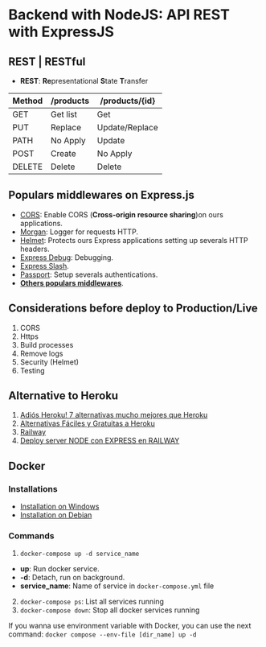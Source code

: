# Backend with NodeJS: API REST with ExpressJS
## REST | RESTful
- **REST**: **Re**presentational **S**tate **T**ransfer

|**Method**|**/products**|**/products/{id}**
|------|------|------------|
|GET|Get list|Get|
|PUT|Replace|Update/Replace|
|PATH|No Apply|Update|
|POST|Create|No Apply|
|DELETE|Delete|Delete|

## Populars middlewares on Express.js
- [CORS](http://expressjs.com/en/resources/middleware/cors.html): Enable CORS (**Cross-origin resource sharing**)on ours applications.
- [Morgan](http://expressjs.com/en/resources/middleware/morgan.html): Logger for requests HTTP.
- [Helmet](https://github.com/helmetjs/helmet): Protects ours Express applications setting up severals HTTP headers.
- [Express Debug](https://github.com/devoidfury/express-debug): Debugging.
- [Express Slash](https://github.com/ericf/express-slash).
- [Passport](https://github.com/jaredhanson/passport): Setup severals authentications.
- [**Others populars middlewares**](http://expressjs.com/en/resources/middleware.html).

## Considerations before deploy to **Production/Live**
1. CORS
2. Https
3. Build processes
4. Remove logs
5. Security (Helmet)
6. Testing

## Alternative to Heroku
1. [Adiós Heroku! 7 alternativas mucho mejores que Heroku](https://www.youtube.com/watch?v=q--_5p15HnU)
2. [Alternativas Fáciles y Gratuitas a Heroku](https://www.youtube.com/watch?v=BqLVnocxxF0)
3. [Railway](https://railway.app/)
3. [Deploy server NODE con EXPRESS en RAILWAY](https://www.youtube.com/watch?v=ewoIdVjakns)

## Docker
### Installations
- [Installation on Windows](https://docs.docker.com/desktop/install/windows-install/)
- [Installation on Debian](https://docs.docker.com/engine/install/debian/)

### Commands
1. ```docker-compose up -d service_name```
  - **up**: Run docker service.
  - **-d**: Detach, run on background.
  - **service_name**: Name of service in ```docker-compose.yml``` file
2. ```docker-compose ps```: List all services running
3. ```docker-compose down```: Stop all docker services running

If you wanna use environment variable with Docker, you can use the next command:
```docker compose --env-file [dir_name] up -d```